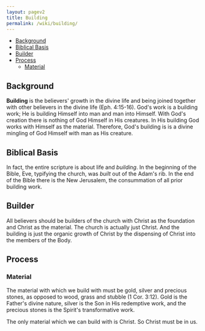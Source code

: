```yaml
---
layout: pagev2
title: Building
permalink: /wiki/building/
---
```

- [Background](#background)
- [Biblical Basis](#biblical-basis)
- [Builder](#builder)
- [Process](#process)
  - [Material](#material)

## Background

**Building** is the believers' growth in the divine life and being joined together with other believers in the divine life (Eph. 4:15-16). God's work is a building work; He is building Himself into man and man into Himself. With God's creation there is nothing of God Himself in His creatures. In His building God works with Himself as the material. Therefore, God's building is is a divine mingling of God Himself with man as His creature.

## Biblical Basis

In fact, the entire scripture is about life and *building*. In the beginning of the Bible, Eve, typifying the church, was *built* out of the Adam's rib. In the end of the Bible there is the New Jerusalem, the consummation of all prior building work.

## Builder

All believers should be builders of the church with Christ as the foundation and Christ as the material. The church is actually just Christ. And the building is just the organic growth of Christ by the dispensing of Christ into the members of the Body.

## Process

### Material

The material with which we build with must be gold, silver and precious stones, as opposed to wood, grass and stubble (1 Cor. 3:12). Gold is the Father's divine nature, silver is the Son in His redemptive work, and the precious stones is the Spirit's transformative work.

The only material which we can build with is Christ. So Christ must be in us.  
